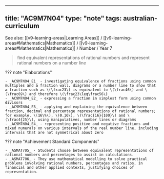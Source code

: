 
---
title: "AC9M7N04"
type: "note"
tags: australian-curriculum
---

See also: [[v9-learning-areas|Learning Areas]] / [[v9-learning-areas#Mathematics|Mathematics]] / [[v9-learning-areas#Mathematics|Mathematics]] / Number / Year 7

> find equivalent representations of rational numbers and represent rational numbers on a number line

??? note "Elaborations"

	- _AC9M7N04_E1_ - investigating equivalence of fractions using common multiples and a fraction wall, diagrams or a number line to show that a fraction such as \(\frac23\) is equivalent to \(\frac46\) and \(\frac69\) and therefore \(\frac23\leq\frac56\)
	- _AC9M7N04_E2_ - expressing a fraction in simplest form using common divisors
	- _AC9M7N04_E3_ - applying and explaining the equivalence between fraction, decimal and percentage representations of rational numbers; for example, \(16\%\), \(0.16\), \(\frac{16}{100}\) and \(\frac4{25}\), using manipulatives, number lines or diagrams
	- _AC9M7N04_E4_ - representing positive and negative fractions and mixed numerals on various intervals of the real number line, including intervals that are not symmetrical about zero
??? note "Achievement Standard Components"

	- _ASMAT705_ - Students choose between equivalent representations of rational numbers and percentages to assist in calculations.
	- _ASMAT706_ - They use mathematical modelling to solve practical problems involving rational numbers, percentages and ratios, in financial and other applied contexts, justifying choices of representation.

[//begin]: # "Autogenerated link references for markdown compatibility"
[v9-learning-areas]: ..%2Fv9-learning-areas "Learning Areas"
[//end]: # "Autogenerated link references" 
